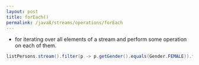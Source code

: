 ```yaml
---
layout: post
title: forEach()
permalink: /java8/streams/operations/forEach
---
```


* for iterating over all elements of a stream and perform some operation on each of them.

```java
listPersons.stream().filter(p -> p.getGender().equals(Gender.FEMALE)).forEach(System.out::println);
```
